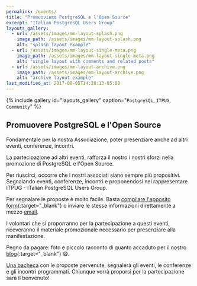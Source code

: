 ```yaml
---
permalink: /events/
title: "Promuoviamo PostgreSQL e l'Open Source"
excerpt: "ITalian PostgreSQL Users Group"
layouts_gallery:
  - url: /assets/images/mm-layout-splash.png
    image_path: /assets/images/mm-layout-splash.png
    alt: "splash layout example"
  - url: /assets/images/mm-layout-single-meta.png
    image_path: /assets/images/mm-layout-single-meta.png
    alt: "single layout with comments and related posts"
  - url: /assets/images/mm-layout-archive.png
    image_path: /assets/images/mm-layout-archive.png
    alt: "archive layout example"
last_modified_at: 2017-08-05T14:28:13-05:00
---
```


{% include gallery id="layouts_gallery" caption="`PostgreSQL`, `ITPUG`, `Community`" %}

## Promuovere PostgreSQL e l'Open Source

Fondamentale per la nostra Associazione, poter presenziare anche ad altri eventi, conferenze, incontri.

La partecipazione ad altri eventi, rafforza il nostro i nostri sforzi nella promozione di PostgreSQL e l'Open Source.

Per riuscirci, occorre che i nostri associati siano sempre più propositivi. Segnalando eventi, conferenze, incontri e proponendosi nel rappresentare ITPUG - ITalian PostgreSQL Users Group.

Per segnalare le proposte è molto facile. Basta [compilare l'apposito form](https://docs.google.com/forms/d/e/1FAIpQLSdfePlsGR-HzfXJbmrrdy7O8DfEREP9SSZ-4zxSWXYOlrVg9A/viewform){:target="_blank"} o inviare le stesse informazioni direttamente a mezzo [email](mailto:info@itpug.org).

I volontari che si proporranno per la partecipazione a questi eventi, riceveranno il materiale promozionale necessario per presenziare alla manifestazione.

Pegno da pagare: foto e piccolo racconto di quanto accaduto per il nostro [blog](http://blog.itpug.org/){:target="_blank"} :smile:.

[Una bacheca](/pages/bacheca/) con le proposte pervenute, segnalerà gli eventi, le conferenze e gli incontri programmati. Chiunque vorrà proporsi per la partecipazione sarà il benvenuto!
